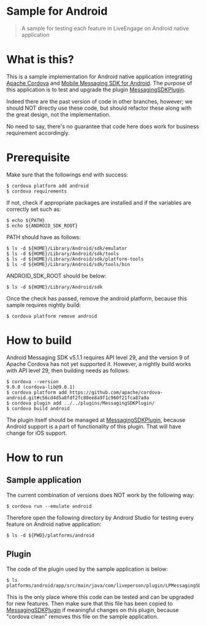 # Sample for Android

> A sample for testing each feature in LiveEngage on Android native application

# What is this?

This is a sample implementation for Android native application integrating [Apache Cordova](https://cordova.apache.org/) and [Mobile Messaging SDK for Android](https://developers.liveperson.com/mobile-app-messaging-sdk-for-android-overview.html).
The purpose of this application is to test and upgrade the plugin [MessagingSDKPlugin](../../plugins/MessagingSDKPlugin/).

Indeed there are the past version of code in other branches, however; we should NOT directly use these code, but should refactor these along with the great design, not the implementation.

No need to say, there's no guarantee that code here does work for business requirement accordingly.

# Prerequisite

Make sure that the followings end with success:

```
$ cordova platform add android
$ cordova requirements
```

If not, check if appropriate packages are installed and if the variables are correctly set such as:

```
$ echo ${PATH}
$ echo ${ANDROID_SDK_ROOT}
```

PATH should have as follows:

```
$ ls -d ${HOME}/Library/Android/sdk/emulator
$ ls -d ${HOME}/Library/Android/sdk/tools
$ ls -d ${HOME}/Library/Android/sdk/platform-tools
$ ls -d ${HOME}/Library/Android/sdk/tools/bin
```

ANDROID_SDK_ROOT should be below:

```
$ ls -d ${HOME}/Library/Android/sdk
```

Once the check has passed, remove the android platform, because this sample requires nightly build:

```
$ cordova platform remove android
```

# How to build

Android Messaging SDK v5.1.1 requires API level 29, and the version 9 of Apache Cordova has not yet supported it.
However, a nightly build works with API level 29, then building needs as follows:

```
$ cordova --version
9.0.0 (cordova-lib@9.0.1)
$ cordova platform add https://github.com/apache/cordova-android.git#c56cd4d5a8fdf2fc80ee8a9f1c960f21fca87a9a
$ cordova plugin add ../../plugins/MessagingSDKPlugin/
$ cordova build android
```

The plugin itself should be managed at [MessagingSDKPlugin](../../plugins/MessagingSDKPlugin/), because Android support is a part of functionality of this plugin.
That will have change for iOS support.

# How to run

## Sample application

The current combination of versions does NOT work by the following way:

```
$ cordova run --emulate android
```

Therefore open the following directory by Android Studio for testing every feature on Android native application:

```
$ ls -d ${PWD}/platforms/android
```

## Plugin

The code of the plugin used by the sample application is below:

```
$ ls platforms/android/app/src/main/java/com/liveperson/plugin/LPMessagingSDK.java
```

This is the only place where this code can be tested and can be upgraded for new features.
Then make sure that this file has been copied to [MessagingSDKPlugin](../../plugins/MessagingSDKPlugin/src/android/) if meaningful changes on this plugin, because "cordova clean" removes this file on the sample application.
